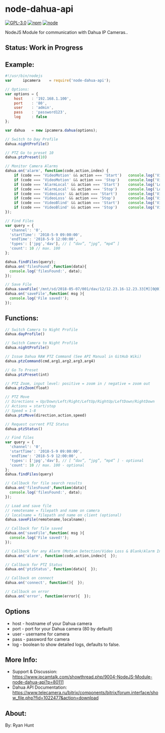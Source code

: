 # node-dahua-api

[![GPL-3.0](https://img.shields.io/badge/license-GPL-blue.svg)]()
[![npm](https://img.shields.io/npm/v/npm.svg)]()
[![node](https://img.shields.io/node/v/gh-badges.svg)]()

NodeJS Module for communication with Dahua IP Cameras..

## Status: Work in Progress

## Example:
```javascript
#!/usr/bin/nodejs
var     ipcamera	= require('node-dahua-api');

// Options:
var options = {
	host	: '192.168.1.100',
	port 	: '80',
	user 	: 'admin',
	pass 	: 'password123',
	log 	: false
};

var dahua 	= new ipcamera.dahua(options);

// Switch to Day Profile
dahua.nightProfile()

// PTZ Go to preset 10
dahua.ptzPreset(10)

// Monitor Camera Alarms
dahua.on('alarm', function(code,action,index) {
	if (code === 'VideoMotion' && action === 'Start')	console.log('Video Motion Detected')
	if (code === 'VideoMotion' && action === 'Stop')	console.log('Video Motion Ended')
	if (code === 'AlarmLocal' && action === 'Start')	console.log('Local Alarm Triggered: ' + index)
	if (code === 'AlarmLocal' && action === 'Stop')		console.log('Local Alarm Ended: ' + index)
	if (code === 'VideoLoss' && action === 'Start')		console.log('Video Lost!')
	if (code === 'VideoLoss' && action === 'Stop')		console.log('Video Found!')
	if (code === 'VideoBlind' && action === 'Start')	console.log('Video Blind!')
	if (code === 'VideoBlind' && action === 'Stop')		console.log('Video Unblind!')
});

// Find Files
var query = {
  'channel': '0',
  'startTime': '2018-5-9 09:00:00',
  'endTime': '2018-5-9 12:00:00',
  'types': ['jpg','dav'], // [ “dav”, “jpg”, “mp4” ]
  'count': 10 // max. 100
};

dahua.findFiles(query);
dahua.on('filesFound',function(data){
  console.log('filesFound:', data);
});

// Save File
dahua.saveFile('/mnt/sd/2018-05-07/001/dav/12/12.23.16-12.23.33[M][0@0][0].dav');
dahua.on('saveFile',function( msg ){
  console.log('File saved!');
});

```

## Functions:
```javascript
// Switch Camera to Night Profile
dahua.dayProfile()

// Switch Camera to Night Profile
dahua.nightProfile()

// Issue Dahua RAW PTZ Command (See API Manual in GitHub Wiki)
dahua.ptzCommand(cmd,arg1,arg2,arg3,arg4)

// Go To Preset
dahua.ptzPreset(int)

// PTZ Zoom, input level: positive = zoom in / negative = zoom out
dahua.ptzZoom(float)

// PTZ Move
// Directions = Up/Down/Left/Right/LeftUp/RightUp/LeftDown/RightDown
// Actions = start/stop
// Speed = 1-8
dahua.ptzMove(direction,action,speed)

// Request current PTZ Status
dahua.ptzStatus()

// Find files
var query = {
  'channel': '0',
  'startTime': '2018-5-9 09:00:00',
  'endTime': '2018-5-9 12:00:00',
  'types': ['jpg','dav'], // [ “dav”, “jpg”, “mp4” ] - optional
  'count': 10 // max. 100 - optional
};
dahua.findFiles(query)

// Callback for file search results
dahua.on('filesFound',function(data){
  console.log('filesFound:', data);
});

// Load and save file
// remotename = filepath and name on camera
// localname = filepath and name on client (optional)
dahua.saveFile(remotename,localname);

// Callback for file saved
dahua.on('saveFile',function( msg ){
  console.log('File saved!');
});

// Callback for any Alarm (Motion Detection/Video Loss & Blank/Alarm Inputs)
dahua.on('alarm', function(code,action,index){  });

// Callback for PTZ Status
dahua.on('ptzStatus', function(data){  });

// Callback on connect
dahua.on('connect', function(){  });

// Callback on error
dahua.on('error', function(error){  });

```

## Options
* host - hostname of your Dahua camera
* port - port for your Dahua camera (80 by default)
* user - username for camera
* pass - password for camera
* log - boolean to show detailed logs, defaults to false.

## More Info:
* Support & Discussion: https://www.ipcamtalk.com/showthread.php/9004-NodeJS-Module-node-dahua-api?p=80111
* Dahua API Documentation: https://www.telecamera.ru/bitrix/components/bitrix/forum.interface/show_file.php?fid=1022477&action=download
## About:
By: Ryan Hunt
